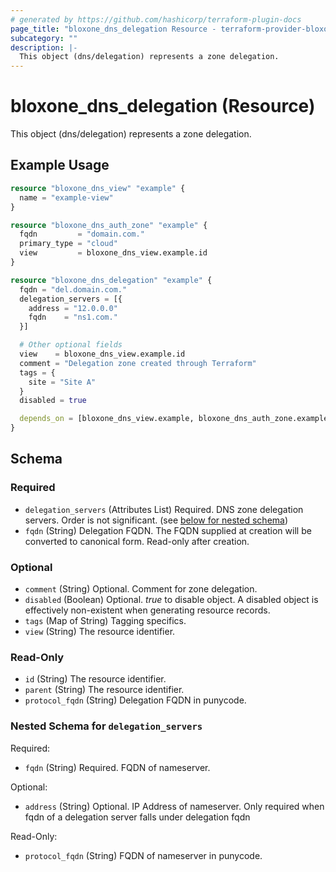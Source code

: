 ```yaml
---
# generated by https://github.com/hashicorp/terraform-plugin-docs
page_title: "bloxone_dns_delegation Resource - terraform-provider-bloxone"
subcategory: ""
description: |-
  This object (dns/delegation) represents a zone delegation.
---
```


# bloxone_dns_delegation (Resource)

This object (dns/delegation) represents a zone delegation.

## Example Usage

```terraform
resource "bloxone_dns_view" "example" {
  name = "example-view"
}

resource "bloxone_dns_auth_zone" "example" {
  fqdn         = "domain.com."
  primary_type = "cloud"
  view         = bloxone_dns_view.example.id
}

resource "bloxone_dns_delegation" "example" {
  fqdn = "del.domain.com."
  delegation_servers = [{
    address = "12.0.0.0"
    fqdn    = "ns1.com."
  }]

  # Other optional fields
  view    = bloxone_dns_view.example.id
  comment = "Delegation zone created through Terraform"
  tags = {
    site = "Site A"
  }
  disabled = true

  depends_on = [bloxone_dns_view.example, bloxone_dns_auth_zone.example]
}
```

<!-- schema generated by tfplugindocs -->
## Schema

### Required

- `delegation_servers` (Attributes List) Required. DNS zone delegation servers. Order is not significant. (see [below for nested schema](#nestedatt--delegation_servers))
- `fqdn` (String) Delegation FQDN. The FQDN supplied at creation will be converted to canonical form.  Read-only after creation.

### Optional

- `comment` (String) Optional. Comment for zone delegation.
- `disabled` (Boolean) Optional. _true_ to disable object. A disabled object is effectively non-existent when generating resource records.
- `tags` (Map of String) Tagging specifics.
- `view` (String) The resource identifier.

### Read-Only

- `id` (String) The resource identifier.
- `parent` (String) The resource identifier.
- `protocol_fqdn` (String) Delegation FQDN in punycode.

<a id="nestedatt--delegation_servers"></a>
### Nested Schema for `delegation_servers`

Required:

- `fqdn` (String) Required. FQDN of nameserver.

Optional:

- `address` (String) Optional. IP Address of nameserver.  Only required when fqdn of a delegation server falls under delegation fqdn

Read-Only:

- `protocol_fqdn` (String) FQDN of nameserver in punycode.
